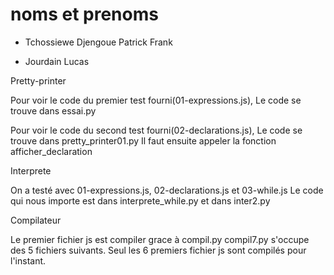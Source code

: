# noms et prenoms

- Tchossiewe Djengoue Patrick Frank

- Jourdain Lucas


Pretty-printer

Pour voir le code du premier test fourni(01-expressions.js),
Le code se trouve dans essai.py

Pour voir le code du second test fourni(02-declarations.js),
Le code se trouve dans pretty_printer01.py
Il faut ensuite appeler la fonction afficher_declaration


Interprete

On a testé avec 01-expressions.js, 02-declarations.js et 03-while.js
Le code qui nous importe est dans interprete_while.py et dans
inter2.py


Compilateur

Le premier fichier js est compiler grace à compil.py
compil7.py s'occupe des 5 fichiers suivants.
Seul les 6 premiers fichier js sont compilés pour l'instant.

